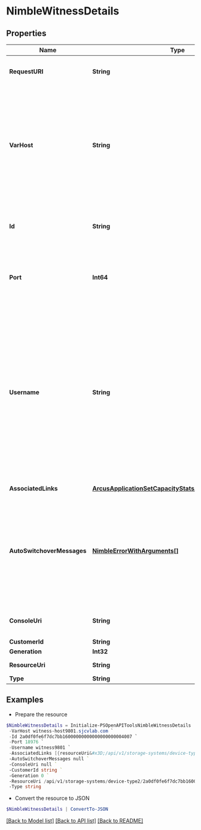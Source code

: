 # NimbleWitnessDetails
## Properties

Name | Type | Description | Notes
------------ | ------------- | ------------- | -------------
**RequestURI** | **String** | Request URI for detailed witness objects | [optional] 
**VarHost** | **String** | Hostname or ip addresses of witness. Comma separated strings of up to 63 characters of hostname and/or ip addresses. Total length cannot exceed 255 characters. | [optional] 
**Id** | **String** | Identifier for the witness configuration. A 42 digit hexadecimal number. | [optional] 
**Port** | **Int64** | Port of witness. Positive integer value up to 65535 representing TCP/IP port. | [optional] 
**Username** | **String** | Username of witness. This has to be a non-root that can login to the witness host. String of up to 32 characters, beginning with a letter or number or period (.) or an underscore (_). It can include underscore (_), dash (-), period (.) and end with doller ($) sign. | [optional] 
**AssociatedLinks** | [**ArcusApplicationSetCapacityStatsAssociatedLinksInner[]**](ArcusApplicationSetCapacityStatsAssociatedLinksInner.md) | Associated Links Details | [optional] 
**AutoSwitchoverMessages** | [**NimbleErrorWithArguments[]**](NimbleErrorWithArguments.md) | List of validation messages for automatic switchover of Group Management. This will be empty when there are no conflicts found. List of error codes with details. | [optional] 
**ConsoleUri** | **String** | consoleUri for detailed storage object | [optional] 
**CustomerId** | **String** | customerId | [optional] 
**Generation** | **Int32** | generation | [optional] 
**ResourceUri** | **String** | Link to the object URI | [optional] 
**Type** | **String** | type | [optional] 

## Examples

- Prepare the resource
```powershell
$NimbleWitnessDetails = Initialize-PSOpenAPIToolsNimbleWitnessDetails  -RequestURI api/v1/storage-systems/device-type2/2a0df0fe6f7dc7bb16000000000000000000004817/witnesses/2a0df0fe6f7dc7bb16000000000000000000004007 `
 -VarHost witness-host9801.sjcvlab.com `
 -Id 2a0df0fe6f7dc7bb16000000000000000000004007 `
 -Port 18976 `
 -Username witness9801 `
 -AssociatedLinks [{resourceUri&#x3D;/api/v1/storage-systems/device-type2/2a0df0fe6f7dc7bb16000000000000000000004817, type&#x3D;storage-systems}] `
 -AutoSwitchoverMessages null `
 -ConsoleUri null `
 -CustomerId string `
 -Generation 0 `
 -ResourceUri /api/v1/storage-systems/device-type2/2a0df0fe6f7dc7bb16000000000000000000004817 `
 -Type string
```

- Convert the resource to JSON
```powershell
$NimbleWitnessDetails | ConvertTo-JSON
```

[[Back to Model list]](../README.md#documentation-for-models) [[Back to API list]](../README.md#documentation-for-api-endpoints) [[Back to README]](../README.md)

